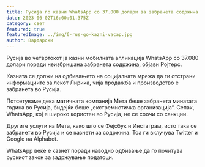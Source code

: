 ```yaml
---
title: Русија го казни WhatsApp со 37.000 долари за забранета содржина
date: 2023-06-02T16:00:01.375Z
category: свет
featured: true
featuredImage: ../img/6-rus-go-kazni-vacap.jpg
author: Вардарски
---
```

Русија во четвртокот ја казни мобилната апликација WhatsApp со 37.080 долари поради неизбришана забранета содржина, објави Ројтерс.

Казната се должи на одбивањето на социјалната мрежа да ги отстрани информациите за лекот Лирика, чија продажба и производство е забранета во Русија.

Потсетуваме дека матичната компанија Мета беше забранета минатата година во Русија, бидејќи беше „екстремистичка организација“. Сепак, WhatsApp, кој е широко користен во Русија, не се соочи со санкции.

Другите услуги на Мета, како што се Фејсбук и Инстаграм, исто така се забранети во Русија и се казнети за содржина. Тоа ги вклучува Twitter и Google на Alphabet.

WhatsApp веќе е казнет поради наводно одбивање да го почитува рускиот закон за задржување податоци.